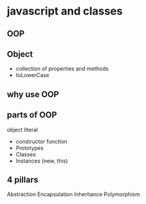 # javascript and classes

## OOP

## Object
- collection of properties and methods 
- toLowerCase

## why use OOP

## parts of OOP
object literal

- constructor function
- Prototypes
- Classes
- Instances (new, this)

## 4 pillars
Abstraction
Encapsulation
Inheritance
Polymorphism